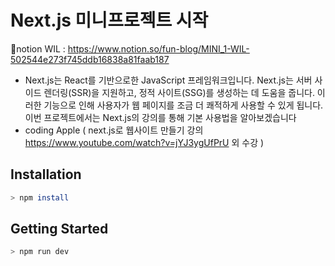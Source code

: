 # Next.js 미니프로젝트 시작
📕notion WIL : https://www.notion.so/fun-blog/MINI_1-WIL-502544e273f745ddb16838a81faab187 <br>

- Next.js는 React를 기반으로한 JavaScript 프레임워크입니다. Next.js는 서버 사이드 렌더링(SSR)을 지원하고, 정적 사이트(SSG)를 생성하는 데 도움을 줍니다. 이러한 기능으로 인해 사용자가 웹 페이지를 조금 더 쾌적하게 사용할 수 있게 됩니다. 이번 프로젝트에서는 Next.js의 강의를 통해 기본 사용법을 알아보겠습니다
- coding Apple ( next.js로 웹사이트 만들기 강의 https://www.youtube.com/watch?v=jYJ3ygUfPrU 외 수강 ) 


## Installation

```bash
> npm install
```

## Getting Started

```bash
> npm run dev
```

